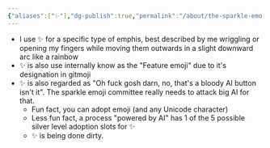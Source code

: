 ```yaml
---
{"aliases":["✨"],"dg-publish":true,"permalink":"/about/the-sparkle-emoji/","dgPassFrontmatter":true}
---
```


- I use ✨ for a specific type of emphis, best described by me wriggling or opening my fingers while moving them outwards in a slight downward arc like a rainbow
- ✨ is also use internally know as the "Feature emoji" due to it's designation in gitmoji
- ✨ is also regarded as "Oh fuck gosh darn, no, that's a bloody AI button isn't it". The sparkle emoji committee really needs to attack big AI for that.
	- Fun fact, you can adopt emoji (and any Unicode character)
	- Less fun fact, a process "powered by AI" has 1 of the 5 possible silver level adoption slots for ✨
	- ✨ is being done dirty.